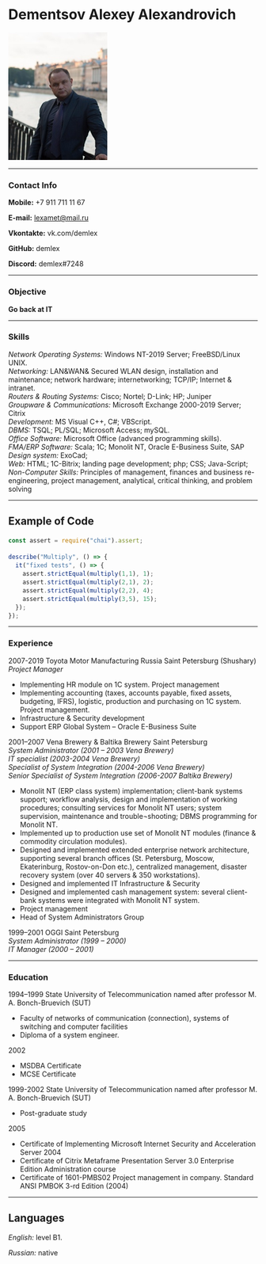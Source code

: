 # Dementsov Alexey Alexandrovich


![Dementsov Alexey Alexandrovich](./DementsovAA.jpg)
*****

### Contact Info

__Mobile:__ +7 911 711 11 67 
	
__E-mail:__ lexamet@mail.ru

__Vkontakte:__ vk.com/demlex

__GitHub:__ demlex

__Discord:__ demlex#7248

*****

### Objective 

__Go back at IT__

*****

### Skills

*Network Operating Systems:*   Windows NT-2019 Server; FreeBSD/Linux UNIX.  
*Networking:*   LAN&WAN& Secured WLAN design, installation and maintenance; network hardware; internetworking; TCP/IP; Internet & intranet.  
*Routers & Routing Systems:*   Cisco; Nortel; D-Link; HP; Juniper  
*Groupware & Communications:*   Microsoft Exchange 2000-2019 Server; Citrix  
*Development:*   MS Visual C++, C#; VBScript.  
*DBMS:*   TSQL; PL/SQL; Microsoft Access; mySQL.  
*Office Software:*   Microsoft Office (advanced programming skills).  
*FMA/ERP Software:* Scala; 1C; Monolit NT, Oracle E-Business Suite, SAP  
*Design system:*  ExoCad;  
*Web:* HTML; 1C-Bitrix; landing page development; php; CSS; Java-Script;  
*Non-Computer Skills:*   Principles of management, finances and business re-engineering, project management, analytical, critical thinking, and problem solving  

*****
## Example of Code


```JavaScript
const assert = require("chai").assert;

describe("Multiply", () => {
  it("fixed tests", () => {
    assert.strictEqual(multiply(1,1), 1);
    assert.strictEqual(multiply(2,1), 2);
    assert.strictEqual(multiply(2,2), 4);
    assert.strictEqual(multiply(3,5), 15);   
  });
});
```

*****

### Experience


2007-2019  Toyota Motor Manufacturing Russia Saint Petersburg (Shushary)  
*Project Manager* 
- Implementing HR  module on 1C system. Project management
- Implementing accounting (taxes, accounts payable, fixed assets, budgeting, IFRS), logistic, production  and purchasing  on 1C system.  Project management.
- Infrastructure & Security development
- Support ERP Global System –  Oracle E-Business Suite



2001–2007	Vena Brewery & Baltika Brewery        Saint Petersburg  
*System Administrator  (2001 – 2003 Vena Brewery)*  
*IT specialist (2003-2004 Vena Brewery)*  
*Specialist of System Integration (2004-2006 Vena Brewery)*  
*Senior Specialist of System Integration (2006-2007 Baltika Brewery)*  

- Monolit NT (ERP class system) implementation; client-bank systems support; workflow analysis, design and implementation of working procedures; consulting services for Monolit NT users; system supervision, maintenance and trouble¬shooting; DBMS programming for Monolit NT. 
- Implemented up to production use set of Monolit NT modules (finance & commodity circulation modules).
- Designed and implemented extended enterprise network architecture, supporting several branch offices (St. Petersburg, Moscow, Ekaterinburg, Rostov-on-Don etc.), centralized management, disaster recovery system (over 40 servers & 350 workstations).
- Designed and implemented IT Infrastructure & Security
- Designed and implemented cash management system: several client-bank systems were integrated with Monolit NT system.
- Project management 
- Head of  System Administrators Group



1999–2001	OGGI	Saint Petersburg  
*System Administrator  (1999 – 2000)*  
*IT Manager (2000 – 2001)*  

*****
### Education

1994–1999	State University of Telecommunication named after professor M. A. Bonch-Bruevich (SUT) 
- Faculty of networks of communication (connection), systems of switching and computer facilities
- Diploma of a system engineer.

2002
- MSDBA Certificate
- MCSE Certificate

1999-2002 State University of Telecommunication named after professor M. A. Bonch-Bruevich (SUT)
- Post-graduate study

2005
- Certificate of Implementing Microsoft Internet Security and Acceleration Server 2004
- Certificate of Citrix Metaframe Presentation Server 3.0 Enterprise Edition Administration course
- Certificate of 1601-PMBS02 Project management in company. Standard ANSI PMBOK 3-rd Edition (2004) 

*****
## Languages

*English:* level B1.

*Russian:* native







